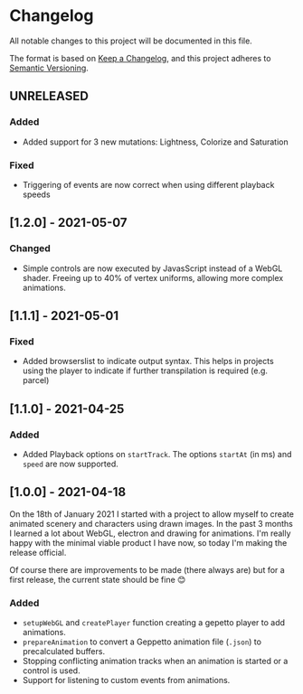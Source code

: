 # Changelog

All notable changes to this project will be documented in this file.

The format is based on [Keep a Changelog](https://keepachangelog.com/en/1.0.0/),
and this project adheres to [Semantic Versioning](https://semver.org/spec/v2.0.0.html).

## UNRELEASED

### Added

- Added support for 3 new mutations: Lightness, Colorize and Saturation

### Fixed

- Triggering of events are now correct when using different playback speeds

## [1.2.0] - 2021-05-07

### Changed

- Simple controls are now executed by JavasScript instead of a WebGL shader. Freeing up to 40% of vertex uniforms, allowing more complex animations.

## [1.1.1] - 2021-05-01

### Fixed

- Added browserslist to indicate output syntax. This helps in projects using the player to indicate if further transpilation is required (e.g. parcel)

## [1.1.0] - 2021-04-25

### Added

- Added Playback options on `startTrack`. The options `startAt` (in ms) and `speed` are now supported.

## [1.0.0] - 2021-04-18

On the 18th of January 2021 I started with a project to allow myself to create animated scenery and characters using drawn images. In the past 3 months I learned a lot about WebGL, electron and drawing for animations. I'm really happy with the minimal viable product I have now, so today I'm making the release official.

Of course there are improvements to be made (there always are) but for a first release, the current state should be fine 😊

### Added

- `setupWebGL` and `createPlayer` function creating a gepetto player to add animations.
- `prepareAnimation` to convert a Geppetto animation file (`.json`) to precalculated buffers.
- Stopping conflicting animation tracks when an animation is started or a control is used.
- Support for listening to custom events from animations.
